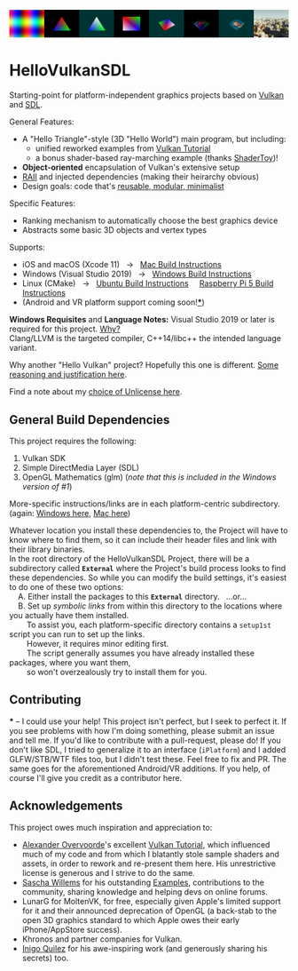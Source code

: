 ![snapshots of all demos](https://github.com/electromaggot/HelloVulkanSDL/blob/master/screenshots.png)
# HelloVulkanSDL
Starting-point for platform-independent graphics projects based on [Vulkan](https://www.khronos.org/vulkan/) and [SDL](https://www.libsdl.org/).

General Features:
- A "Hello Triangle"-style (3D "Hello World") main program, but including:
  - unified reworked examples from [Vulkan Tutorial](https://vulkan-tutorial.com/)
  - a bonus shader-based ray-marching example (thanks [ShaderToy](https://www.shadertoy.com/))!
- **Object-oriented** encapsulation of Vulkan's extensive setup
- [RAII](https://en.cppreference.com/w/cpp/language/raii) and injected dependencies (making their heirarchy obvious)
- Design goals: code that's [reusable, modular, minimalist](https://github.com/electromaggot/HelloVulkanSDL/wiki/Not%E2%80%90so%E2%80%90frequently-Asked-Questions#design-goals)

Specific Features:
- Ranking mechanism to automatically choose the best graphics device
- Abstracts some basic 3D objects and vertex types

Supports:
- iOS and macOS (Xcode 11) &nbsp; &rarr; &nbsp; [Mac Build Instructions](https://github.com/electromaggot/HelloVulkanSDL/tree/master/Xcode#mac-build-instructions)
- Windows (Visual Studio 2019) &nbsp; &rarr; &nbsp; [Windows Build Instructions](https://github.com/electromaggot/HelloVulkanSDL/tree/master/VisualStudio#windows-build-instructions)
- Linux (CMake) &nbsp; &rarr; &nbsp; [Ubuntu Build Instructions](https://github.com/electromaggot/HelloVulkanSDL/tree/master/CMakeLinux#ubuntu--build-instructions) &nbsp; &nbsp; [Raspberry Pi 5 Build Instructions](https://github.com/electromaggot/HelloVulkanSDL/tree/master/CMakeRasPi#raspberry-pi-5--build-instructions)
- (Android and VR platform support coming soon!__[*](https://github.com/electromaggot/HelloVulkanSDL#contributing)__)

**Windows Requisites** and **Language Notes:** Visual Studio 2019 or later is required for this project.  [Why?](https://github.com/electromaggot/HelloVulkanSDL/wiki/Not%E2%80%90so%E2%80%90frequently-Asked-Questions#why-visual-studio-2019-only)\
Clang/LLVM is the targeted compiler, C++14/libc++ the intended language variant.

Why another "Hello Vulkan" project?  Hopefully this one is different.  [Some reasoning and justification here](https://github.com/electromaggot/HelloVulkanSDL/wiki/Not%E2%80%90so%E2%80%90frequently-Asked-Questions#why-another-hello-vulkan-or-hello-triangle-etc-when-there-are-many-others-on-github).

Find a note about my [choice of Unlicense here](https://github.com/electromaggot/HelloVulkanSDL/wiki/Not%E2%80%90so%E2%80%90frequently-Asked-Questions#license-related-personal-comment).

## General Build Dependencies

This project requires the following:
 1. Vulkan SDK
 2. Simple DirectMedia Layer (SDL)
 3. OpenGL Mathematics (glm) (*note that this is included in the Windows version of #1*)

More-specific instructions/links are in each platform-centric subdirectory. &nbsp; (again: [Windows here](https://github.com/electromaggot/HelloVulkanSDL/tree/master/VisualStudio#windows-build-instructions), [Mac here](https://github.com/electromaggot/HelloVulkanSDL/tree/master/Xcode#mac-build-instructions))

Whatever location you install these dependencies to, the Project will have to know where to find them, so it can include their header files and link with their library binaries.\
In the root directory of the HelloVulkanSDL Project, there will be a subdirectory called **`External`** where the Project's build process looks to find these dependencies.  So while you can modify the build settings, it's easiest to do one of these two options:\
&nbsp; &nbsp; A. Either install the packages to this **`External`** directory. &nbsp; ...or...\
&nbsp; &nbsp; B. Set up *symbolic links* from within this directory to the locations where you actually have them installed.\
&nbsp; &nbsp; &nbsp; &nbsp; To assist you, each platform-specific directory contains a `setup1st` script you can run to set up the links.\
&nbsp; &nbsp; &nbsp; &nbsp; However, it requires minor editing first.\
&nbsp; &nbsp; &nbsp; &nbsp; The script generally assumes you have already installed these packages, where you want them,\
&nbsp; &nbsp; &nbsp; &nbsp; so won't overzealously try to install them for you.

## Contributing

__&#42;__ &ndash; I could use your help!  This project isn't perfect, but I seek to perfect it.  If you see problems with how I'm doing something, please submit an issue and tell me.  If you'd like to contribute with a pull-request, please do!  If you don't like SDL, I tried to generalize it to an interface (`iPlatform`) and I added GLFW/STB/WTF files too, but I didn't test these.  Feel free to fix and PR.  The same goes for the aforementioned Android/VR additions.  If you help, of course I'll give you credit as a contributor here.

## Acknowledgements

This project owes much inspiration and appreciation to:
- [Alexander Overvoorde](https://github.com/Overv)'s excellent [Vulkan Tutorial](https://vulkan-tutorial.com/), which influenced much of my code and from which I blatantly stole sample shaders and assets, in order to rework and re-present them here.  His unrestrictive license is generous and I strive to do the same.
- [Sascha Willems](https://www.saschawillems.de) for his outstanding [Examples](https://github.com/SaschaWillems/Vulkan), contributions to the community, sharing knowledge and helping devs on online forums.
- LunarG for MoltenVK, for free, especially given Apple's limited support for it and their announced deprecation of OpenGL (a back-stab to the open 3D graphics standard to which Apple owes their early iPhone/AppStore success).
- Khronos and partner companies for Vulkan.
- [Inigo Quilez](https://www.iquilezles.org) for his awe-inspiring work (and generously sharing his secrets) too.
